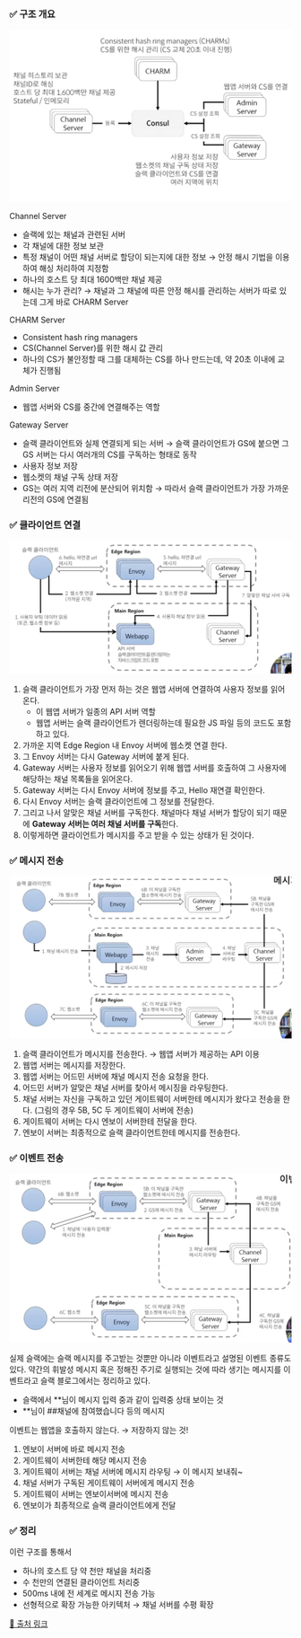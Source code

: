### ✅ 구조 개요

![Slack_message_1.png](../.images/Slack_message_1.png)

Channel Server
- 슬랙에 있는 채널과 관련된 서버
- 각 채널에 대한 정보 보관
- 특정 채널이 어떤 채널 서버로 할당이 되는지에 대한 정보 → 안정 해시 기법을 이용하여 해싱 처리하여 지정함
- 하나의 호스트 당 최대 1600백만 채널 제공
- 해시는 누가 관리? → 채널과 그 채널에 따른 안정 해시를 관리하는 서버가 따로 있는데 그게 바로 CHARM Server

CHARM Server
- Consistent hash ring managers
- CS(Channel Server)를 위한 해시 값 관리
- 하나의 CS가 불안정할 때 그를 대체하는 CS를 하나 만드는데, 약 20초 이내에 교체가 진행됨

Admin Server
- 웹앱 서버와 CS를 중간에 연결해주는 역할

Gateway Server
- 슬랙 클라이언트와 실제 연결되게 되는 서버
→ 슬랙 클라이언트가 GS에 붙으면 그 GS 서버는 다시 여러개의 CS를 구독하는 형태로 동작
- 사용자 정보 저장 
- 웹소켓의 채널 구독 상태 저장 
- GS는 여러 지역 리전에 분산되어 위치함
 → 따라서 슬랙 클라이언트가 가장 가까운 리전의 GS에 연결됨


### ✅ 클라이언트 연결

![Slack_message_2.png](../.images/Slack_message_2.png)

1. 슬랙 클라이언트가 가장 먼저 하는 것은 웹앱 서버에 연결하여 사용자 정보를 읽어온다.
    - 이 웹앱 서버가 일종의 API 서버 역할
    - 웹앱 서버는 슬랙 클라이언트가 렌더링하는데 필요한 JS 파일 등의 코드도 포함하고 있다.
2. 가까운 지역 Edge Region 내 Envoy 서버에 웹소켓 연결 한다.
3. 그 Envoy 서버는 다시 Gateway 서버에 붙게 된다.
4. Gateway 서버는 사용자 정보를 읽어오기 위해 웹앱 서버를 호출하여 그 사용자에 해당하는 채널 목록들을 읽어온다.
5. Gateway 서버는 다시 Envoy 서버에 정보를 주고, Hello 재연결 확인한다.
6. 다시 Envoy 서버는 슬랙 클라이언트에 그 정보를 전달한다.
7. 그리고 나서 알맞은 채널 서버를 구독한다. 채널마다 채널 서버가 할당이 되기 때문에 **Gateway 서버는 여러 채널 서버를 구독**한다.
8. 이렇게하면 클라이언트가 메시지를 주고 받을 수 있는 상태가 된 것이다.

### ✅ 메시지 전송

![Slack_message_3.png](../.images/Slack_message_3.png)

1. 슬랙 클라이언트가 메시지를 전송한다. → 웹앱 서버가 제공하는 API 이용
2. 웹앱 서버는 메시지를 저장한다.
3. 웹앱 서버는 어드민 서버에 채널 메시지 전송 요청을 한다.
4. 어드민 서버가 알맞은 채널 서버를 찾아서 메시징을 라우팅한다.
5. 채널 서버는 자신을 구독하고 있던 게이트웨이 서버한테 메시지가 왔다고 전송을 한다. (그림의 경우 5B, 5C 두 게이트웨이 서버에 전송)
6. 게이트웨이 서버는 다시 엔보이 서버한테 전달을 한다.
7. 엔보이 서버는 최종적으로 슬랙 클라이언트한테 메시지를 전송한다.

### ✅ 이벤트 전송

![Slack_message_4.png](../.images/Slack_message_4.png)

실제 슬랙에는 슬랙 메시지를 주고받는 것뿐만 아니라 이벤트라고 설명된 이벤트 종류도 있다. 약간의 휘발성 메시지 혹은 정해진 주기로 실행되는 것에 따라 생기는 메시지를 이벤트라고 슬랙 블로그에서는 정리하고 있다.

- 슬랙에서 **님이 메시지 입력 중과 같이 입력중 상태 보이는 것
- **님이 ##채널에 참여했습니다 등의 메시지

이벤트는 웹앱을 호출하지 않는다. → 저장하지 않는 것!

1. 엔보이 서버에 바로 메시지 전송
2. 게이트웨이 서버한테 해당 메시지 전송
3. 게이트웨이 서버는 채널 서버에 메시지 라우팅 → 이 메시지 보내줘~
4. 채널 서버가 구독된 게이트웨이 서버에게 메시지 전송
5. 게이트웨이 서버는 엔보이서버에 메시지 전송
6. 엔보이가 최종적으로 슬랙 클라이언트에게 전달

### ✅ 정리

이런 구조를 통해서

- 하나의 호스트 당 약 천만 채널을 처리중
- 수 천만의 연결된 클라이언트 처리중
- 500ms 내에 전 세계로 메시지 전송 가능
- 선형적으로 확장 가능한 아키텍처 → 채널 서버를 수평 확장

[🔗 출처 링크](https://www.youtube.com/watch?v=36F35JZXFKo)